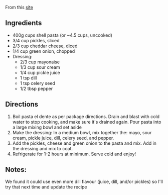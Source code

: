 From this [site](https://www.myorganizedchaos.net/2018/06/dill-pickle-pasta-salad)

## Ingredients
- 400g cups shell pasta (or ~4.5 cups, uncooked)
- 3/4 cup pickles, sliced
- 2/3 cup cheddar cheese, diced
- 1/4 cup green onion, chopped
- Dressing:
  - 2/3 cup mayonaise
  - 1/3 cup sour cream
  - 1/4 cup pickle juice
  - 1 tsp dill
  - 1 tsp celery seed
  - 1/2 tbsp pepper


## Directions
1. Boil pasta el dente as per package directions. Drain and blast with cold water to stop cooking, and make sure it's drained again. Pour pasta into a large mixing bowl and set aside
1. Make the dressing: In a medium bowl, mix together the: mayo, sour cream, pickle juice, dill, celery seed, and pepper. 
1. Add the pickles, cheese and green onion to the pasta and mix. Add in the dressing and mix to coat. 
1. Refrigerate for 1-2 hours at minimum. Serve cold and enjoy! 

## Notes:
We found it could use even more dill flavour (juice, dill, and/or pickles) so I'll try that next time and update the recipe 
